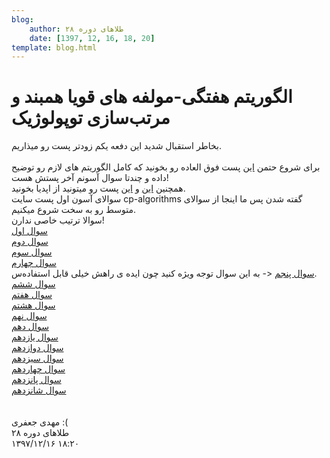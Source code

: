 ```yaml
---
blog:
    author: طلاهای دوره ۲۸
    date: [1397, 12, 16, 18, 20]
template: blog.html
---
```

# الگوریتم هفتگی-مولفه های قویا همبند و مرتب‌سازی توپولوژیک

<div class="cnt">
<div>بخاطر استقبال شدید این دفعه یکم زودتر پست رو میذاریم.</div>
<div> </div>
<div>برای شروع حتمن <a href="https://cp-algorithms.com/graph/strongly-connected-components.html" target="_blank">این</a> پست فوق العاده رو بخونید که کامل الگوریتم های لازم رو توضیح داده و چندتا سوال آسونم آخر پستش هست!</div>
<div>همچنین <a href="https://opedia.ir/%D8%A2%D9%85%D9%88%D8%B2%D8%B4/%D8%A7%D9%84%DA%AF%D9%88%D8%B1%DB%8C%D8%AA%D9%85/%D9%85%D8%B1%D8%AA%D8%A8%E2%80%8C%D8%B3%D8%A7%D8%B2%DB%8C_%D8%AA%D9%88%D9%BE%D9%88%D9%84%D9%88%DA%98%DB%8C%DA%A9" target="_blank">این</a> و <a href="https://opedia.ir/%D8%A2%D9%85%D9%88%D8%B2%D8%B4/%D8%A7%D9%84%DA%AF%D9%88%D8%B1%DB%8C%D8%AA%D9%85/%D9%85%D8%B1%D8%AA%D8%A8%E2%80%8C%D8%B3%D8%A7%D8%B2%DB%8C_%D8%AA%D9%88%D9%BE%D9%88%D9%84%D9%88%DA%98%DB%8C%DA%A9" target="_blank">این</a> پست رو میتونید از اپدیا بخونید.</div>
<div></div>
<div>سوالای آسون اول پست سایت cp-algorithms گفته شدن پس ما اینجا از سوالای متوسط رو به سخت شروع میکنیم.</div>
<div>سوالا ترتیب خاصی ندارن!</div>
<div><a href="https://codeforces.com/problemset/problem/427/C" target="_blank">سوال اول</a></div>
<div><a href="https://codeforces.com/contest/505/problem/D" target="_blank">سوال دوم</a></div>
<div><a href="https://codeforces.com/problemset/problem/894/E" target="_blank">سوال سوم</a></div>
<div><a href="https://codeforces.com/problemset/problem/555/E" target="_blank">سوال چهارم</a></div>
<div>
<a href="https://codeforces.com/problemset/problem/274/D" target="_blank">سوال پنجم</a> &lt;- به این سوال توجه ویژه کنید چون ایده ی راهش خیلی قابل استفاده‌س.</div>
<div><a href="https://codeforces.com/contest/118/problem/E" target="_blank">سوال ششم</a></div>
<div><a href="https://codeforces.com/contest/118/problem/E" target="_blank">سوال هفتم</a></div>
<div><a href="https://codeforces.com/contest/1065/problem/F" target="_blank">سوال هشتم</a></div>
<div><a href="https://codeforces.com/contest/909/problem/E" target="_blank">سوال نهم</a></div>
<div><a href="https://codeforces.com/contest/1100/problem/E" target="_blank">سوال دهم</a></div>
<div><a href="https://quera.ir/problemset/olympiad/9857/%D8%B3%D8%A4%D8%A7%D9%84-%DA%AF%D8%B1%D8%A7%D9%81-%D8%AF%D9%88%D8%B1%D9%87-%DB%B2%DB%B6-%D8%AA%D9%88%D9%BE%D9%88%D9%84%D9%88%D9%87%D8%A7%DB%8C-%D8%A8%D9%87-%D9%87%D9%85-%DA%86%D8%B3%D8%A8%DB%8C%D8%AF%D9%87" target="_blank">سوال یازدهم</a></div>
<div><a href="https://codeforces.com/contest/1062/problem/F" target="_blank">سوال دوازدهم</a></div>
<div><a href="https://codeforces.com/gym/101741/problem/L" target="_blank">سوال سیزدهم</a></div>
<div><a href="https://codeforces.com/gym/101968/problem/J" target="_blank">سوال چهاردهم</a></div>
<div><a href="https://codeforces.com/gym/101246/problem/G" target="_blank">سوال پانزدهم</a></div>
<div><a href="https://codeforces.com/contest/687/problem/E" target="_blank">سوال شانزدهم</a></div>
<div> </div>
<div> </div>
<div>مهدی جعفری :(</div>
</div>

<div class="blog-info">
    <div class="blog-author">طلاهای دوره ۲۸</div>
    <div class="blog-date">۱۳۹۷/۱۲/۱۶ ۱۸:۲۰</div>
</div>


